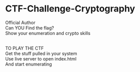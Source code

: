 # CTF-Challenge-Cryptography
Official Author <br>
Can YOU Find the flag? <br>
Show your enumeration and crypto skills

<br>
TO PLAY THE CTF <br>
Get the stuff pulled in your system <br>
Use live server to open index.html <br>
And start enumerating 
